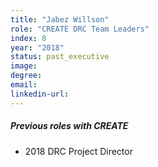 ```yaml
---
title: "Jabez Willson"
role: "CREATE DRC Team Leaders"
index: 8
year: "2018"
status: past_executive
image: 
degree:
email:
linkedin-url:
---
```

##### Previous roles with CREATE

- 2018 DRC Project Director
